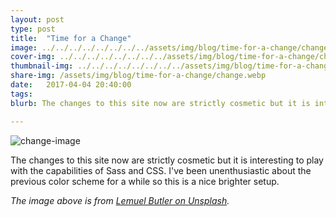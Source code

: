 ```yaml
---
layout: post
type: post
title:  "Time for a Change"
image: ../../../../../../../../assets/img/blog/time-for-a-change/change.webp
cover-img: ../../../../../../../../assets/img/blog/time-for-a-change/change.webp
thumbnail-img: ../../../../../../../../assets/img/blog/time-for-a-change/change.webp
share-img: /assets/img/blog/time-for-a-change/change.webp
date:   2017-04-04 20:40:00
tags: 
blurb: The changes to this site now are strictly cosmetic but it is interesting to play with the capabilities of Sass and CSS. 

---
```


![change-image]

The changes to this site now are strictly cosmetic but it is interesting to play with the capabilities of Sass and CSS.  I've been unenthusiastic about the previous color scheme for a while so this is a nice brighter setup.
<!--more-->


*The image above is from [Lemuel Butler on Unsplash].*

[Lemuel Butler on Unsplash]:     https://unsplash.com/@lemuelbutler

[change-image]: ../../../../../../../../assets/img/blog/time-for-a-change/change.webp "change image"